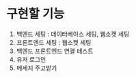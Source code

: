 # 구현할 기능
1. 백엔드 세팅 : 데이터베이스 세팅, 웹소켓 세팅
2. 프론트엔드 세팅 : 웹소켓 세팅
3. 백엔드 프론트엔드 연결 테스트
4. 유저 로그인
5. 메세지 주고받기

